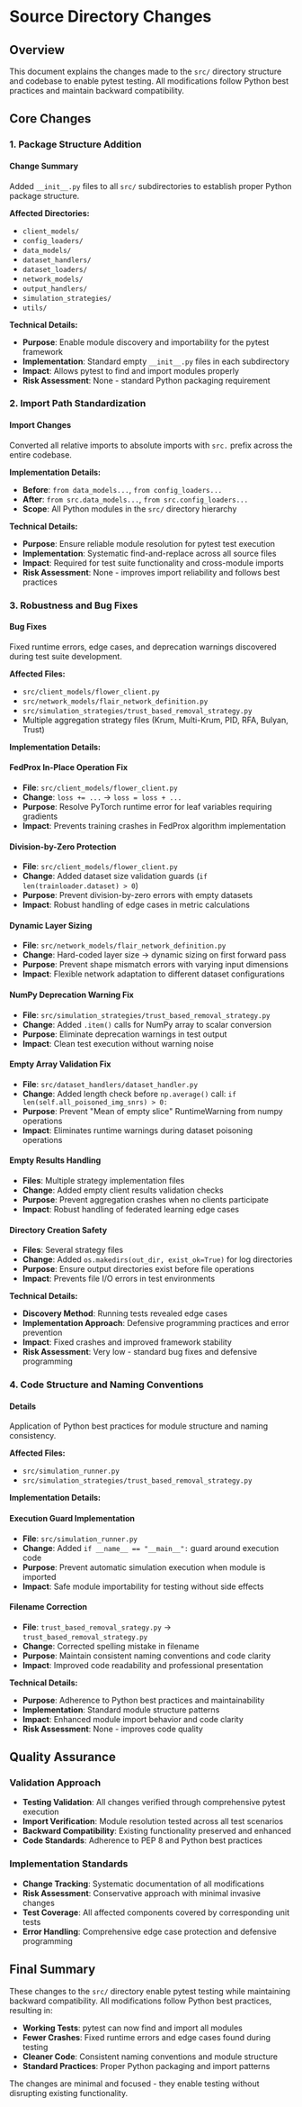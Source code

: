 # Source Directory Changes

## Overview

This document explains the changes made to the `src/` directory structure and codebase to enable pytest testing. All modifications follow Python best practices and maintain backward compatibility.

## Core Changes

### 1. Package Structure Addition

#### Change Summary

Added `__init__.py` files to all `src/` subdirectories to establish proper Python package structure.

**Affected Directories:**

- `client_models/`
- `config_loaders/`
- `data_models/`
- `dataset_handlers/`
- `dataset_loaders/`
- `network_models/`
- `output_handlers/`
- `simulation_strategies/`
- `utils/`

**Technical Details:**

- **Purpose**: Enable module discovery and importability for the pytest framework
- **Implementation**: Standard empty `__init__.py` files in each subdirectory
- **Impact**: Allows pytest to find and import modules properly
- **Risk Assessment**: None - standard Python packaging requirement

### 2. Import Path Standardization

#### Import Changes

Converted all relative imports to absolute imports with `src.` prefix across the entire codebase.

**Implementation Details:**

- **Before**: `from data_models...`, `from config_loaders...`
- **After**: `from src.data_models...`, `from src.config_loaders...`
- **Scope**: All Python modules in the `src/` directory hierarchy

**Technical Details:**

- **Purpose**: Ensure reliable module resolution for pytest test execution
- **Implementation**: Systematic find-and-replace across all source files
- **Impact**: Required for test suite functionality and cross-module imports
- **Risk Assessment**: None - improves import reliability and follows best practices

### 3. Robustness and Bug Fixes

#### Bug Fixes

Fixed runtime errors, edge cases, and deprecation warnings discovered during test suite development.

**Affected Files:**

- `src/client_models/flower_client.py`
- `src/network_models/flair_network_definition.py`  
- `src/simulation_strategies/trust_based_removal_strategy.py`
- Multiple aggregation strategy files (Krum, Multi-Krum, PID, RFA, Bulyan, Trust)

**Implementation Details:**

#### FedProx In-Place Operation Fix

- **File**: `src/client_models/flower_client.py`
- **Change**: `loss += ...` → `loss = loss + ...`
- **Purpose**: Resolve PyTorch runtime error for leaf variables requiring gradients
- **Impact**: Prevents training crashes in FedProx algorithm implementation

#### Division-by-Zero Protection

- **File**: `src/client_models/flower_client.py`
- **Change**: Added dataset size validation guards (`if len(trainloader.dataset) > 0`)
- **Purpose**: Prevent division-by-zero errors with empty datasets
- **Impact**: Robust handling of edge cases in metric calculations

#### Dynamic Layer Sizing

- **File**: `src/network_models/flair_network_definition.py`
- **Change**: Hard-coded layer size → dynamic sizing on first forward pass
- **Purpose**: Prevent shape mismatch errors with varying input dimensions
- **Impact**: Flexible network adaptation to different dataset configurations

#### NumPy Deprecation Warning Fix

- **File**: `src/simulation_strategies/trust_based_removal_strategy.py`
- **Change**: Added `.item()` calls for NumPy array to scalar conversion
- **Purpose**: Eliminate deprecation warnings in test output
- **Impact**: Clean test execution without warning noise

#### Empty Array Validation Fix

- **File**: `src/dataset_handlers/dataset_handler.py`
- **Change**: Added length check before `np.average()` call: `if len(self.all_poisoned_img_snrs) > 0:`
- **Purpose**: Prevent "Mean of empty slice" RuntimeWarning from numpy operations
- **Impact**: Eliminates runtime warnings during dataset poisoning operations

#### Empty Results Handling

- **Files**: Multiple strategy implementation files
- **Change**: Added empty client results validation checks
- **Purpose**: Prevent aggregation crashes when no clients participate
- **Impact**: Robust handling of federated learning edge cases

#### Directory Creation Safety

- **Files**: Several strategy files
- **Change**: Added `os.makedirs(out_dir, exist_ok=True)` for log directories
- **Purpose**: Ensure output directories exist before file operations
- **Impact**: Prevents file I/O errors in test environments

**Technical Details:**

- **Discovery Method**: Running tests revealed edge cases
- **Implementation Approach**: Defensive programming practices and error prevention
- **Impact**: Fixed crashes and improved framework stability
- **Risk Assessment**: Very low - standard bug fixes and defensive programming

### 4. Code Structure and Naming Conventions

#### Details

Application of Python best practices for module structure and naming consistency.

**Affected Files:**

- `src/simulation_runner.py`
- `src/simulation_strategies/trust_based_removal_strategy.py`

**Implementation Details:**

#### Execution Guard Implementation

- **File**: `src/simulation_runner.py`
- **Change**: Added `if __name__ == "__main__":` guard around execution code
- **Purpose**: Prevent automatic simulation execution when module is imported
- **Impact**: Safe module importability for testing without side effects

#### Filename Correction

- **File**: `trust_based_removal_srategy.py` → `trust_based_removal_strategy.py`
- **Change**: Corrected spelling mistake in filename
- **Purpose**: Maintain consistent naming conventions and code clarity
- **Impact**: Improved code readability and professional presentation

**Technical Details:**

- **Purpose**: Adherence to Python best practices and maintainability
- **Implementation**: Standard module structure patterns
- **Impact**: Enhanced module import behavior and code clarity
- **Risk Assessment**: None - improves code quality

## Quality Assurance

### Validation Approach

- **Testing Validation**: All changes verified through comprehensive pytest execution
- **Import Verification**: Module resolution tested across all test scenarios
- **Backward Compatibility**: Existing functionality preserved and enhanced
- **Code Standards**: Adherence to PEP 8 and Python best practices

### Implementation Standards

- **Change Tracking**: Systematic documentation of all modifications
- **Risk Assessment**: Conservative approach with minimal invasive changes
- **Test Coverage**: All affected components covered by corresponding unit tests
- **Error Handling**: Comprehensive edge case protection and defensive programming

## Final Summary

These changes to the `src/` directory enable pytest testing while maintaining backward compatibility. All modifications follow Python best practices, resulting in:

- **Working Tests**: pytest can now find and import all modules
- **Fewer Crashes**: Fixed runtime errors and edge cases found during testing  
- **Cleaner Code**: Consistent naming conventions and module structure
- **Standard Practices**: Proper Python packaging and import patterns

The changes are minimal and focused - they enable testing without disrupting existing functionality.
